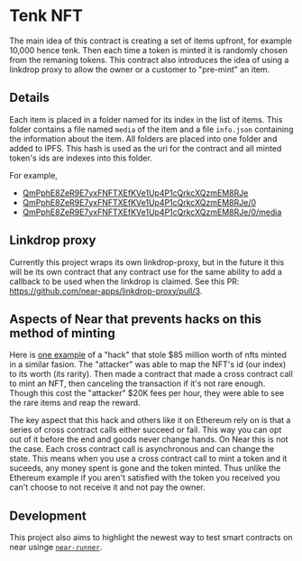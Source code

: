 # Tenk NFT

The main idea of this contract is creating a set of items upfront, for example 10,000 hence tenk.  Then each time a token is minted it is randomly chosen from the remaning tokens. This contract also introduces the idea of using a linkdrop proxy to allow the owner or a customer to "pre-mint" an item.


## Details

Each item is placed in a folder named for its index in the list of items.  This folder contains a file named `media` of the item and a file `info.json` containing the information about the item. All folders are placed into one folder and added to IPFS.  This hash is used as the uri for the contract and all minted token's ids are indexes into this folder.

For example,
- [QmPphE8ZeR9E7yxFNFTXEfKVe1Up4P1cQrkcXQzmEM8RJe](https://ipfs.io/ipfs/QmPphE8ZeR9E7yxFNFTXEfKVe1Up4P1cQrkcXQzmEM8RJe)
- [QmPphE8ZeR9E7yxFNFTXEfKVe1Up4P1cQrkcXQzmEM8RJe/0](https://ipfs.io/ipfs/QmPphE8ZeR9E7yxFNFTXEfKVe1Up4P1cQrkcXQzmEM8RJe/0)
- [QmPphE8ZeR9E7yxFNFTXEfKVe1Up4P1cQrkcXQzmEM8RJe/0/media](https://ipfs.io/ipfs/QmPphE8ZeR9E7yxFNFTXEfKVe1Up4P1cQrkcXQzmEM8RJe/0/media)


## Linkdrop proxy

Currently this project wraps its own linkdrop-proxy, but in the future it this will be its own contract that any contract use for the same ability to add a callback to be used when the linkdrop is claimed.  See this PR: https://github.com/near-apps/linkdrop-proxy/pull/3.

## Aspects of Near that prevents hacks on this method of minting 

Here is [one example](https://cointelegraph.com/news/85-million-meebits-nft-project-exploited-attacker-nabs-700-000-collectible) of a "hack" that stole $85 million worth of nfts minted in a similar fasion. The "attacker" was able to map the NFT's id (our index) to its worth (its rarity). Then made a contract that made a cross contract call to mint an NFT, then canceling the transaction if it's not rare enough.  Though this cost the "attacker" $20K fees per hour, they were able to see the rare items and reap the reward.

The key aspect that this hack and others like it on Ethereum rely on is that a series of cross contract calls either succeed or fail. This way you can opt out of it before the end and goods never change hands.  On Near this is not the case.  Each cross contract call is asynchronous and can change the state.  This means when you use a cross contract call to mint a token and it suceeds, any money spent is gone and the token minted. Thus unlike the Ethereum example if you aren't satisfied with the token you received you can't choose to not receive it and not pay the owner.

## Development

This project also aims to highlight the newest way to test smart contracts on near usinge [`near-runner`](https://github.com/near/runner-js).
